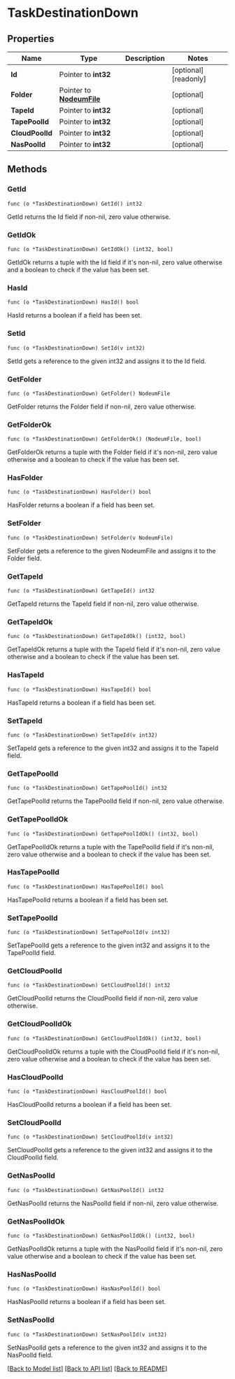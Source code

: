 # TaskDestinationDown

## Properties

Name | Type | Description | Notes
------------ | ------------- | ------------- | -------------
**Id** | Pointer to **int32** |  | [optional] [readonly] 
**Folder** | Pointer to [**NodeumFile**](nodeum_file.md) |  | [optional] 
**TapeId** | Pointer to **int32** |  | [optional] 
**TapePoolId** | Pointer to **int32** |  | [optional] 
**CloudPoolId** | Pointer to **int32** |  | [optional] 
**NasPoolId** | Pointer to **int32** |  | [optional] 

## Methods

### GetId

`func (o *TaskDestinationDown) GetId() int32`

GetId returns the Id field if non-nil, zero value otherwise.

### GetIdOk

`func (o *TaskDestinationDown) GetIdOk() (int32, bool)`

GetIdOk returns a tuple with the Id field if it's non-nil, zero value otherwise
and a boolean to check if the value has been set.

### HasId

`func (o *TaskDestinationDown) HasId() bool`

HasId returns a boolean if a field has been set.

### SetId

`func (o *TaskDestinationDown) SetId(v int32)`

SetId gets a reference to the given int32 and assigns it to the Id field.

### GetFolder

`func (o *TaskDestinationDown) GetFolder() NodeumFile`

GetFolder returns the Folder field if non-nil, zero value otherwise.

### GetFolderOk

`func (o *TaskDestinationDown) GetFolderOk() (NodeumFile, bool)`

GetFolderOk returns a tuple with the Folder field if it's non-nil, zero value otherwise
and a boolean to check if the value has been set.

### HasFolder

`func (o *TaskDestinationDown) HasFolder() bool`

HasFolder returns a boolean if a field has been set.

### SetFolder

`func (o *TaskDestinationDown) SetFolder(v NodeumFile)`

SetFolder gets a reference to the given NodeumFile and assigns it to the Folder field.

### GetTapeId

`func (o *TaskDestinationDown) GetTapeId() int32`

GetTapeId returns the TapeId field if non-nil, zero value otherwise.

### GetTapeIdOk

`func (o *TaskDestinationDown) GetTapeIdOk() (int32, bool)`

GetTapeIdOk returns a tuple with the TapeId field if it's non-nil, zero value otherwise
and a boolean to check if the value has been set.

### HasTapeId

`func (o *TaskDestinationDown) HasTapeId() bool`

HasTapeId returns a boolean if a field has been set.

### SetTapeId

`func (o *TaskDestinationDown) SetTapeId(v int32)`

SetTapeId gets a reference to the given int32 and assigns it to the TapeId field.

### GetTapePoolId

`func (o *TaskDestinationDown) GetTapePoolId() int32`

GetTapePoolId returns the TapePoolId field if non-nil, zero value otherwise.

### GetTapePoolIdOk

`func (o *TaskDestinationDown) GetTapePoolIdOk() (int32, bool)`

GetTapePoolIdOk returns a tuple with the TapePoolId field if it's non-nil, zero value otherwise
and a boolean to check if the value has been set.

### HasTapePoolId

`func (o *TaskDestinationDown) HasTapePoolId() bool`

HasTapePoolId returns a boolean if a field has been set.

### SetTapePoolId

`func (o *TaskDestinationDown) SetTapePoolId(v int32)`

SetTapePoolId gets a reference to the given int32 and assigns it to the TapePoolId field.

### GetCloudPoolId

`func (o *TaskDestinationDown) GetCloudPoolId() int32`

GetCloudPoolId returns the CloudPoolId field if non-nil, zero value otherwise.

### GetCloudPoolIdOk

`func (o *TaskDestinationDown) GetCloudPoolIdOk() (int32, bool)`

GetCloudPoolIdOk returns a tuple with the CloudPoolId field if it's non-nil, zero value otherwise
and a boolean to check if the value has been set.

### HasCloudPoolId

`func (o *TaskDestinationDown) HasCloudPoolId() bool`

HasCloudPoolId returns a boolean if a field has been set.

### SetCloudPoolId

`func (o *TaskDestinationDown) SetCloudPoolId(v int32)`

SetCloudPoolId gets a reference to the given int32 and assigns it to the CloudPoolId field.

### GetNasPoolId

`func (o *TaskDestinationDown) GetNasPoolId() int32`

GetNasPoolId returns the NasPoolId field if non-nil, zero value otherwise.

### GetNasPoolIdOk

`func (o *TaskDestinationDown) GetNasPoolIdOk() (int32, bool)`

GetNasPoolIdOk returns a tuple with the NasPoolId field if it's non-nil, zero value otherwise
and a boolean to check if the value has been set.

### HasNasPoolId

`func (o *TaskDestinationDown) HasNasPoolId() bool`

HasNasPoolId returns a boolean if a field has been set.

### SetNasPoolId

`func (o *TaskDestinationDown) SetNasPoolId(v int32)`

SetNasPoolId gets a reference to the given int32 and assigns it to the NasPoolId field.


[[Back to Model list]](../README.md#documentation-for-models) [[Back to API list]](../README.md#documentation-for-api-endpoints) [[Back to README]](../README.md)


